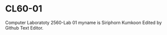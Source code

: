 # CL60-01
Computer Laboratoty 2560-Lab 01
myname is Siriphorn Kumkoon
Edited by Github Text Editor.
